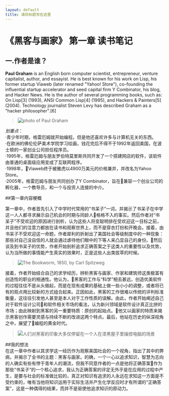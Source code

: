 ```yaml
---
layout: default
title: 请将标题写在这里
---
```


# 《黑客与画家》 第一章 读书笔记      

## 一.作者是谁？

**Paul Graham** is an English born computer scientist, entrepreneur, venture capitalist, author, and essayist. He is best known for his work on Lisp, his former startup Viaweb (later renamed "Yahoo! Store"), co-founding the influential startup accelerator and seed capital firm Y Combinator, his blog, and Hacker News. He is the author of several programming books, such as: On Lisp[3] (1993), ANSI Common Lisp[4] (1995), and Hackers & Painters[5] (2004). Technology journalist Steven Levy has described Graham as a "hacker philosopher".[6]
>![photo of Paul Graham](https://upload.cc/i1/2018/09/29/Ib9nd0.jpg)

*划重点*：  
·青少年时期，格雷厄姆就开始编程。但是他还喜欢许多与计算机无关的东西。  
·在欧洲的佛伦伦萨美术学院学习绘画，钱花完后不得不于1992年返回美国，在波士顿的一家创业公司担任程序员。  
·1995年，格雷厄姆与朋友罗伯特莫里斯共同开发了一个搭建网店的软件，该软件由普通的桌面级应用变成了互联网程序。  
·1998年，Viaweb终于被雅虎以4900万美元的价格兼并，并改名为Yahoo Store。  
·2005年，格雷厄姆与朋友共同创办了Y Combinator，旨在兼容一个创业公司的孵化器，一个教导员，和一个与投资人连接的中介。

##第一章内容梗概

第一章中，作者首先引入了中学时代常用的“书呆子”一词，并揭示了书呆子在中学这一人人都寻求展示自己机会的时期与同龄人格格不入的事实。然后作者对“书呆子”不受欢迎的原因进行剖析，认为这些人将变聪明排在受欢迎这一目标之前，并且他们的注意力都放在读书和观察世界上，而不是穿衣打扮和开晚会。接着，由书呆子不受欢迎这一命题，作者犀利的折射出了美国社会等级制度中的一种现象：那些对自己没自信的人就会通过虐待他们眼中的下等人来凸显自己的身份。然后谈及到书呆子的优势，作者开始剖析追求正确答案之于这类人的重要性以及优势，认为当所做的事情能产生真实的效果时，正是这些人出类拔萃的时候。

>![The Bookworm, 1850, by Carl Spitzweg](https://upload.cc/i1/2018/09/29/2oZYgX.jpg)



   接着，作者开始结合自己的求学经历，辨析黑客与画家、作家和建筑师这类极富有创造性的职业的相通性。他认为，黑客的工作与“科学”相去甚远，创造优美软件的过程往往不是从头做起，而是在现有成果的基础上做一些小小的调整，或者将已有的观点用比较新的方式组合起来。正因如此，黑客的工作很难以传统的评判标准衡量，这往往引发他人甚至是本人对于工作性质的误解。由此，作者开始阐述自己对于软件设计公司和软件相关市场的看法，认为新兴领域是软件设计真正比拼的市场；由此映射到黑客的另一重要特质：原创的起始点。他又以画家的特质来揭示黑客创作需要灵感与持续不断的改进这两个特点。最后，他站在历史的纵深视角之中，展望了编程的黄金时代。
>![人们对黑客的印象大多仅停留在一个人在漆黑屋子里操控电脑的场景](https://upload.cc/i1/2018/09/29/x0gMYn.jpg)

 
   
##我的想法    
  在这一章中作者以其求学这一经历作为观察美国社会的一个视角，指出了其中的弊病，并揭示了全书的主题：黑客与画家。的确，一个一心以追求知识，智慧为志向的人确实有些有悖于青年人的潮流，但我不同意作者的一点是他将正确答案作为那些“书呆子”的一个核心追求，我认为正确答案的评定无外乎是在应用的过程中产生，是要与社会的标准做比较的，真正对知识有追求的人永远在求知这一方面是不受约束的，唯有当他将知识运用于实际生活并产生化学反应时才有所谓的“正确答案”，这是一种偶得的结果，而并不是驱使他追求知识的原动力。
   
    

